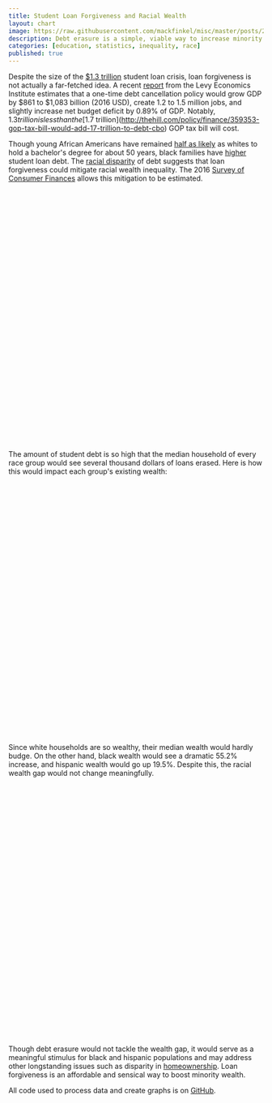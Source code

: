 ```yaml
---
title: Student Loan Forgiveness and Racial Wealth
layout: chart
image: https://raw.githubusercontent.com/mackfinkel/misc/master/posts/2018-03-10-student-debt-race/loans.png
description: Debt erasure is a simple, viable way to increase minority wealth.
categories: [education, statistics, inequality, race]
published: true
---
```


Despite the size of the [$1.3 trillion](https://www.forbes.com/sites/zackfriedman/2017/02/21/student-loan-debt-statistics-2017/#5de5c66d5dab) student loan crisis, loan forgiveness is not actually a far-fetched idea. A recent [report](http://www.levyinstitute.org/publications/the-macroeconomic-effects-of-student-debt-cancellation) from the Levy Economics Institute estimates that a one-time debt cancellation policy would grow GDP by $861 to $1,083 billion (2016 USD), create 1.2 to 1.5 million jobs, and slightly increase net budget deficit by 0.89% of GDP. Notably, $1.3 trillion is less than the [$1.7 trillion](http://thehill.com/policy/finance/359353-gop-tax-bill-would-add-17-trillion-to-debt-cbo) GOP tax bill will cost.

Though young African Americans have remained [half as likely](http://mackfinkel.com/education/statistics/inequality/race/2018/03/09/race-class-education.html) as whites to hold a bachelor's degree for about 50 years, black families have [higher](https://apps.urban.org/features/wealth-inequality-charts/) student loan debt. The [racial disparity](https://www.brookings.edu/research/black-white-disparity-in-student-loan-debt-more-than-triples-after-graduation/) of debt suggests that loan forgiveness could mitigate racial wealth inequality. The 2016 [Survey of Consumer Finances](https://www.federalreserve.gov/econres/scfindex.htm) allows this mitigation to be estimated.

<div id="htmlwidget-e8e1465b91c7be4b49f0" style="width:100%;height:500px;" class="highchart html-widget"></div>

The amount of student debt is so high that the median household of every race group would see several thousand dollars of loans erased. Here is how this would impact each group's existing wealth:

<div id="htmlwidget-841f2e85722f6a805667" style="width:100%;height:500px;" class="highchart html-widget"></div>

Since white households are so wealthy, their median wealth would hardly budge. On the other hand, black wealth would see a dramatic 55.2% increase, and hispanic wealth would go up 19.5%. Despite this, the racial wealth gap would not change meaningfully.

<div id="htmlwidget-a80245dadd6cf24479c8" style="width:100%;height:500px;" class="highchart html-widget"></div>

Though debt erasure would not tackle the wealth gap, it would serve as a meaningful stimulus for black and hispanic populations and may address other longstanding issues such as disparity in [homeownership](http://eyeonhousing.org/2017/12/homeownership-by-race-and-ethnicity/). Loan forgiveness is an affordable and sensical way to boost minority wealth.

<p class="text-muted">
All code used to process data and create graphs is on <a href="https://github.com/mackfinkel/misc/tree/master/posts/2018-03-10-student-debt-race">GitHub</a>.
</p>

<script type="application/json" data-for="htmlwidget-a80245dadd6cf24479c8">{"x":{"hc_opts":{"title":{"text":"Loan forgiveness barely reduces wealth inequality"},"yAxis":{"title":{"text":"Change in wealth relative to white wealth (%)"},"min":0,"max":100},"credits":{"enabled":true,"text":"Survey of Consumer Finances 2016","href":"https://www.federalreserve.gov/econres/scfindex.htm"},"exporting":{"enabled":false},"plotOptions":{"series":{"turboThreshold":0,"marker":{"enabled":true}},"treemap":{"layoutAlgorithm":"squarified"},"bubble":{"minSize":5,"maxSize":25}},"annotationsOptions":{"enabledButtons":false},"tooltip":{"delayForDisplay":10,"shared":true,"valueDecimals":1,"shape":"rectangle","pointFormat":"<b>{point.y}%<\/b>"},"series":[{"group":"group","data":[{"RACE":"Black","GAP":2.22365884477112,"y":2.22365884477112,"name":"Black"},{"RACE":"Hispanic","GAP":1.10065376120919,"y":1.10065376120919,"name":"Hispanic"}],"type":"column","name":""}],"xAxis":{"title":{"text":"Race"},"categories":["Black","Hispanic"]},"legend":{"enabled":false}},"theme":{"chart":{"backgroundColor":"transparent"}},"conf_opts":{"global":{"Date":null,"VMLRadialGradientURL":"http =//code.highcharts.com/list(version)/gfx/vml-radial-gradient.png","canvasToolsURL":"http =//code.highcharts.com/list(version)/modules/canvas-tools.js","getTimezoneOffset":null,"timezoneOffset":0,"useUTC":true},"lang":{"contextButtonTitle":"Chart context menu","decimalPoint":".","downloadJPEG":"Download JPEG image","downloadPDF":"Download PDF document","downloadPNG":"Download PNG image","downloadSVG":"Download SVG vector image","drillUpText":"Back to {series.name}","invalidDate":null,"loading":"Loading...","months":["January","February","March","April","May","June","July","August","September","October","November","December"],"noData":"No data to display","numericSymbols":["k","M","G","T","P","E"],"printChart":"Print chart","resetZoom":"Reset zoom","resetZoomTitle":"Reset zoom level 1:1","shortMonths":["Jan","Feb","Mar","Apr","May","Jun","Jul","Aug","Sep","Oct","Nov","Dec"],"thousandsSep":" ","weekdays":["Sunday","Monday","Tuesday","Wednesday","Thursday","Friday","Saturday"]}},"type":"chart","fonts":[],"debug":false},"evals":[],"jsHooks":[]}</script>
<script type="application/htmlwidget-sizing" data-for="htmlwidget-a80245dadd6cf24479c8">{"viewer":{"width":"100%","height":350,"padding":15,"fill":true},"browser":{"width":"100%","height":500,"padding":40,"fill":true}}</script>
<script type="application/json" data-for="htmlwidget-841f2e85722f6a805667">{"x":{"hc_opts":{"title":{"text":"Loan forgiveness benefits minorities"},"yAxis":{"title":{"text":"Median Wealth Change (%)"}},"credits":{"enabled":true,"text":"Survey of Consumer Finances 2016","href":"https://www.federalreserve.gov/econres/scfindex.htm"},"exporting":{"enabled":false},"plotOptions":{"series":{"turboThreshold":0,"marker":{"enabled":true}},"treemap":{"layoutAlgorithm":"squarified"},"bubble":{"minSize":5,"maxSize":25}},"annotationsOptions":{"enabledButtons":false},"tooltip":{"delayForDisplay":10,"shared":true,"valueDecimals":1,"shape":"rectangle","pointFormat":"<b>{point.y}%<\/b>"},"series":[{"group":"group","data":[{"RACE":"1","wealthMedian":343700,"edLoanMedian":0,"wealthNoEdLoanMedian":349850,"wealthEdLoanDiff":1.78935117835321,"y":1.78935117835321,"name":"White"},{"RACE":"2","wealthMedian":14560,"edLoanMedian":0,"wealthNoEdLoanMedian":22600,"wealthEdLoanDiff":55.2197802197802,"y":55.2197802197802,"name":"Black"},{"RACE":"3","wealthMedian":21760,"edLoanMedian":0,"wealthNoEdLoanMedian":26000,"wealthEdLoanDiff":19.4852941176471,"y":19.4852941176471,"name":"Hispanic"}],"type":"column","name":"Wealth Change"}],"xAxis":{"title":{"text":"Race"},"categories":["White","Black","Hispanic"]},"legend":{"enabled":false}},"theme":{"chart":{"backgroundColor":"transparent"}},"conf_opts":{"global":{"Date":null,"VMLRadialGradientURL":"http =//code.highcharts.com/list(version)/gfx/vml-radial-gradient.png","canvasToolsURL":"http =//code.highcharts.com/list(version)/modules/canvas-tools.js","getTimezoneOffset":null,"timezoneOffset":0,"useUTC":true},"lang":{"contextButtonTitle":"Chart context menu","decimalPoint":".","downloadJPEG":"Download JPEG image","downloadPDF":"Download PDF document","downloadPNG":"Download PNG image","downloadSVG":"Download SVG vector image","drillUpText":"Back to {series.name}","invalidDate":null,"loading":"Loading...","months":["January","February","March","April","May","June","July","August","September","October","November","December"],"noData":"No data to display","numericSymbols":["k","M","G","T","P","E"],"printChart":"Print chart","resetZoom":"Reset zoom","resetZoomTitle":"Reset zoom level 1:1","shortMonths":["Jan","Feb","Mar","Apr","May","Jun","Jul","Aug","Sep","Oct","Nov","Dec"],"thousandsSep":" ","weekdays":["Sunday","Monday","Tuesday","Wednesday","Thursday","Friday","Saturday"]}},"type":"chart","fonts":[],"debug":false},"evals":[],"jsHooks":[]}</script>
<script type="application/htmlwidget-sizing" data-for="htmlwidget-841f2e85722f6a805667">{"viewer":{"width":"100%","height":350,"padding":15,"fill":true},"browser":{"width":"100%","height":500,"padding":40,"fill":true}}</script>
<script type="application/json" data-for="htmlwidget-e8e1465b91c7be4b49f0">{"x":{"hc_opts":{"title":{"text":"Loan forgiveness increases all median wealth"},"yAxis":{"title":{"text":"Median Wealth Change (2016 USD)"}},"credits":{"enabled":true,"text":"Survey of Consumer Finances 2016","href":"https://www.federalreserve.gov/econres/scfindex.htm"},"exporting":{"enabled":false},"plotOptions":{"series":{"turboThreshold":0,"marker":{"enabled":true}},"treemap":{"layoutAlgorithm":"squarified"},"bubble":{"minSize":5,"maxSize":25}},"annotationsOptions":{"enabledButtons":false},"tooltip":{"delayForDisplay":10,"shared":true,"valueDecimals":0,"shape":"rectangle","pointFormat":"<b>${point.y}<\/b>"},"series":[{"group":"group","data":[{"RACE":"1","wealthMedian":343700,"edLoanMedian":0,"wealthNoEdLoanMedian":349850,"wealthEdLoanDiff":1.78935117835321,"y":6150,"name":"White"},{"RACE":"2","wealthMedian":14560,"edLoanMedian":0,"wealthNoEdLoanMedian":22600,"wealthEdLoanDiff":55.2197802197802,"y":8040,"name":"Black"},{"RACE":"3","wealthMedian":21760,"edLoanMedian":0,"wealthNoEdLoanMedian":26000,"wealthEdLoanDiff":19.4852941176471,"y":4240,"name":"Hispanic"}],"type":"column","name":"Wealth Change"}],"xAxis":{"title":{"text":"Race"},"categories":["White","Black","Hispanic"]},"legend":{"enabled":false}},"theme":{"chart":{"backgroundColor":"transparent"}},"conf_opts":{"global":{"Date":null,"VMLRadialGradientURL":"http =//code.highcharts.com/list(version)/gfx/vml-radial-gradient.png","canvasToolsURL":"http =//code.highcharts.com/list(version)/modules/canvas-tools.js","getTimezoneOffset":null,"timezoneOffset":0,"useUTC":true},"lang":{"contextButtonTitle":"Chart context menu","decimalPoint":".","downloadJPEG":"Download JPEG image","downloadPDF":"Download PDF document","downloadPNG":"Download PNG image","downloadSVG":"Download SVG vector image","drillUpText":"Back to {series.name}","invalidDate":null,"loading":"Loading...","months":["January","February","March","April","May","June","July","August","September","October","November","December"],"noData":"No data to display","numericSymbols":["k","M","G","T","P","E"],"printChart":"Print chart","resetZoom":"Reset zoom","resetZoomTitle":"Reset zoom level 1:1","shortMonths":["Jan","Feb","Mar","Apr","May","Jun","Jul","Aug","Sep","Oct","Nov","Dec"],"thousandsSep":" ","weekdays":["Sunday","Monday","Tuesday","Wednesday","Thursday","Friday","Saturday"]}},"type":"chart","fonts":[],"debug":false},"evals":[],"jsHooks":[]}</script>
<script type="application/htmlwidget-sizing" data-for="htmlwidget-e8e1465b91c7be4b49f0">{"viewer":{"width":"100%","height":350,"padding":15,"fill":true},"browser":{"width":"100%","height":500,"padding":40,"fill":true}}</script>